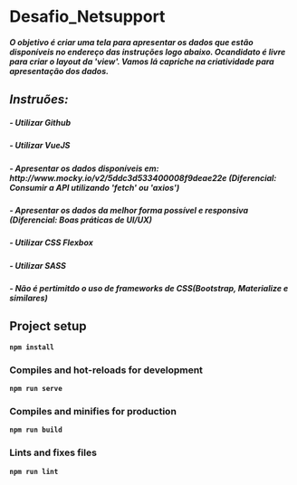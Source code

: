 # Desafio_Netsupport

<b><i><h4>O objetivo é criar uma tela para apresentar os dados que estão disponíveis no endereço das instruções logo abaixo.
      Ocandidato é livre para criar o layout da 'view'. Vamos lá capriche na criatividade para apresentação dos dados.</h4></i></b>

<i>
    <h2><b>Instruões:</b></h2></i>
    <h5> - Utilizar Github </h5>
    <h5> - Utilizar VueJS  </h5>
    <h5> - Apresentar os dados disponíveis em: http://www.mocky.io/v2/5ddc3d533400008f9deae22e <b>(Diferencial: Consumir a API utilizando 'fetch' ou 'axios')</b></h5>
    <h5> - Apresentar os dados da melhor forma possível e responsiva <b>(Diferencial: Boas práticas de UI/UX)</b></h5>
    <h5> - Utilizar CSS Flexbox</h5>
    <h5> - Utilizar SASS </h5>
    <h5>- <b> Não é pertimitdo o uso de frameworks de CSS(Bootstrap, Materialize e similares)</h5>


## Project setup
```
npm install
```

### Compiles and hot-reloads for development
```
npm run serve
```

### Compiles and minifies for production
```
npm run build
```

### Lints and fixes files
```
npm run lint
```


